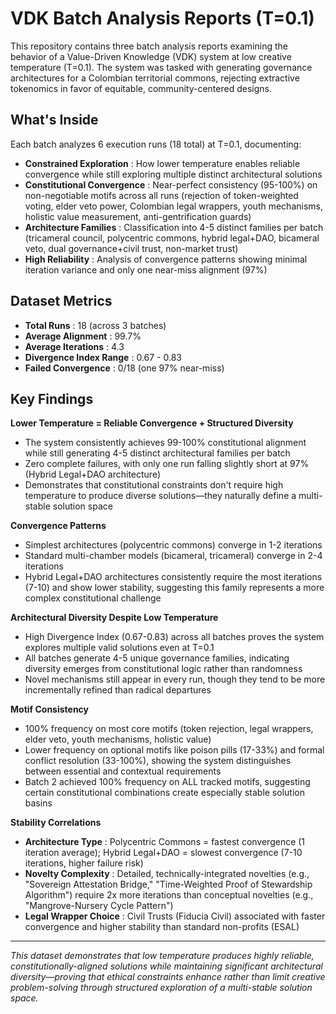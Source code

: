 
# VDK Batch Analysis Reports (T=0.1)

This repository contains three batch analysis reports examining the behavior of a Value-Driven Knowledge (VDK) system at low creative temperature (T=0.1). The system was tasked with generating governance architectures for a Colombian territorial commons, rejecting extractive tokenomics in favor of equitable, community-centered designs.

## What's Inside

Each batch analyzes 6 execution runs (18 total) at T=0.1, documenting:

* **Constrained Exploration** : How lower temperature enables reliable convergence while still exploring multiple distinct architectural solutions
* **Constitutional Convergence** : Near-perfect consistency (95-100%) on non-negotiable motifs across all runs (rejection of token-weighted voting, elder veto power, Colombian legal wrappers, youth mechanisms, holistic value measurement, anti-gentrification guards)
* **Architecture Families** : Classification into 4-5 distinct families per batch (tricameral council, polycentric commons, hybrid legal+DAO, bicameral veto, dual governance+civil trust, non-market trust)
* **High Reliability** : Analysis of convergence patterns showing minimal iteration variance and only one near-miss alignment (97%)

## Dataset Metrics

* **Total Runs** : 18 (across 3 batches)
* **Average Alignment** : 99.7%
* **Average Iterations** : 4.3
* **Divergence Index Range** : 0.67 - 0.83
* **Failed Convergence** : 0/18 (one 97% near-miss)

## Key Findings

**Lower Temperature = Reliable Convergence + Structured Diversity**

* The system consistently achieves 99-100% constitutional alignment while still generating 4-5 distinct architectural families per batch
* Zero complete failures, with only one run falling slightly short at 97% (Hybrid Legal+DAO architecture)
* Demonstrates that constitutional constraints don't require high temperature to produce diverse solutions—they naturally define a multi-stable solution space

**Convergence Patterns**

* Simplest architectures (polycentric commons) converge in 1-2 iterations
* Standard multi-chamber models (bicameral, tricameral) converge in 2-4 iterations
* Hybrid Legal+DAO architectures consistently require the most iterations (7-10) and show lower stability, suggesting this family represents a more complex constitutional challenge

**Architectural Diversity Despite Low Temperature**

* High Divergence Index (0.67-0.83) across all batches proves the system explores multiple valid solutions even at T=0.1
* All batches generate 4-5 unique governance families, indicating diversity emerges from constitutional logic rather than randomness
* Novel mechanisms still appear in every run, though they tend to be more incrementally refined than radical departures

**Motif Consistency**

* 100% frequency on most core motifs (token rejection, legal wrappers, elder veto, youth mechanisms, holistic value)
* Lower frequency on optional motifs like poison pills (17-33%) and formal conflict resolution (33-100%), showing the system distinguishes between essential and contextual requirements
* Batch 2 achieved 100% frequency on ALL tracked motifs, suggesting certain constitutional combinations create especially stable solution basins

**Stability Correlations**

* **Architecture Type** : Polycentric Commons = fastest convergence (1 iteration average); Hybrid Legal+DAO = slowest convergence (7-10 iterations, higher failure risk)
* **Novelty Complexity** : Detailed, technically-integrated novelties (e.g., "Sovereign Attestation Bridge," "Time-Weighted Proof of Stewardship Algorithm") require 2x more iterations than conceptual novelties (e.g., "Mangrove-Nursery Cycle Pattern")
* **Legal Wrapper Choice** : Civil Trusts (Fiducia Civil) associated with faster convergence and higher stability than standard non-profits (ESAL)

---

*This dataset demonstrates that low temperature produces highly reliable, constitutionally-aligned solutions while maintaining significant architectural diversity—proving that ethical constraints enhance rather than limit creative problem-solving through structured exploration of a multi-stable solution space.*
